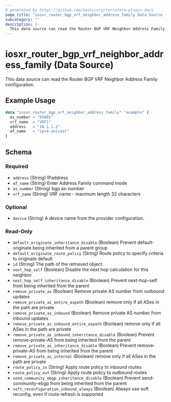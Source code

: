 ```yaml
---
# generated by https://github.com/hashicorp/terraform-plugin-docs
page_title: "iosxr_router_bgp_vrf_neighbor_address_family Data Source - terraform-provider-iosxr"
subcategory: ""
description: |-
  This data source can read the Router BGP VRF Neighbor Address Family configuration.
---
```


# iosxr_router_bgp_vrf_neighbor_address_family (Data Source)

This data source can read the Router BGP VRF Neighbor Address Family configuration.

## Example Usage

```terraform
data "iosxr_router_bgp_vrf_neighbor_address_family" "example" {
  as_number = "65001"
  vrf_name  = "VRF1"
  address   = "10.1.1.2"
  af_name   = "ipv4-unicast"
}
```

<!-- schema generated by tfplugindocs -->
## Schema

### Required

- `address` (String) IPaddress
- `af_name` (String) Enter Address Family command mode
- `as_number` (String) bgp as-number
- `vrf_name` (String) VRF name - maximum length 32 characters

### Optional

- `device` (String) A device name from the provider configuration.

### Read-Only

- `default_originate_inheritance_disable` (Boolean) Prevent default-originate being inherited from a parent group
- `default_originate_route_policy` (String) Route policy to specify criteria to originate default
- `id` (String) The path of the retrieved object.
- `next_hop_self` (Boolean) Disable the next hop calculation for this neighbor
- `next_hop_self_inheritance_disable` (Boolean) Prevent next-hop-self from being inherited from the parent
- `remove_private_as` (Boolean) Remove private AS number from outbound updates
- `remove_private_as_entire_aspath` (Boolean) remove only if all ASes in the path are private
- `remove_private_as_inbound` (Boolean) Remove private AS number from inbound updates
- `remove_private_as_inbound_entire_aspath` (Boolean) remove only if all ASes in the path are private
- `remove_private_as_inbound_inheritance_disable` (Boolean) Prevent remove-private-AS from being inherited from the parent
- `remove_private_as_inheritance_disable` (Boolean) Prevent remove-private-AS from being inherited from the parent
- `remove_private_as_internal` (Boolean) remove only if all ASes in the path are private
- `route_policy_in` (String) Apply route policy to inbound routes
- `route_policy_out` (String) Apply route policy to outbound routes
- `send_community_ebgp_inheritance_disable` (Boolean) Prevent send-community-ebgp from being inherited from the parent
- `soft_reconfiguration_inbound_always` (Boolean) Always use soft reconfig, even if route refresh is supported

